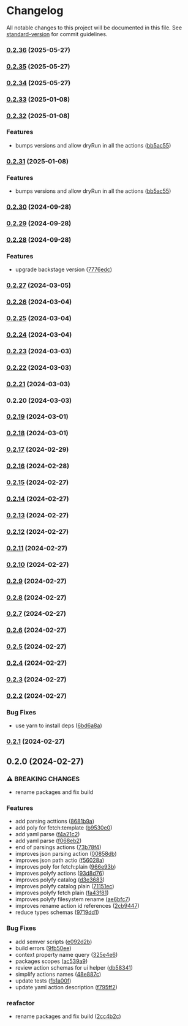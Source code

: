 # Changelog

All notable changes to this project will be documented in this file. See [standard-version](https://github.com/conventional-changelog/standard-version) for commit guidelines.

### [0.2.36](https://github.com/kode3tech/k3t-backstage-plugin-scaffolder-backend-module-parsings/compare/v0.2.35...v0.2.36) (2025-05-27)

### [0.2.35](https://github.com/kode3tech/k3t-backstage-plugin-scaffolder-backend-module-parsings/compare/v0.2.34...v0.2.35) (2025-05-27)

### [0.2.34](https://github.com/kode3tech/k3t-backstage-plugin-scaffolder-backend-module-parsings/compare/v0.2.33...v0.2.34) (2025-05-27)

### [0.2.33](https://github.com/kode3tech/k3t-backstage-plugin-scaffolder-backend-module-parsings/compare/v0.2.32...v0.2.33) (2025-01-08)

### [0.2.32](https://github.com/kode3tech/k3t-backstage-plugin-scaffolder-backend-module-parsings/compare/v0.2.30...v0.2.32) (2025-01-08)


### Features

* bumps versions and allow dryRun in all the actions ([bb5ac55](https://github.com/kode3tech/k3t-backstage-plugin-scaffolder-backend-module-parsings/commit/bb5ac554f121f9f4577a04afa6ceeefd13ecff14))

### [0.2.31](https://github.com/kode3tech/k3t-backstage-plugin-scaffolder-backend-module-parsings/compare/v0.2.30...v0.2.31) (2025-01-08)


### Features

* bumps versions and allow dryRun in all the actions ([bb5ac55](https://github.com/kode3tech/k3t-backstage-plugin-scaffolder-backend-module-parsings/commit/bb5ac554f121f9f4577a04afa6ceeefd13ecff14))

### [0.2.30](https://github.com/kode3tech/k3t-backstage-plugin-scaffolder-backend-module-parsings/compare/v0.2.29...v0.2.30) (2024-09-28)

### [0.2.29](https://github.com/kode3tech/k3t-backstage-plugin-scaffolder-backend-module-parsings/compare/v0.2.28...v0.2.29) (2024-09-28)

### [0.2.28](https://github.com/kode3tech/k3t-backstage-plugin-scaffolder-backend-module-parsings/compare/v0.2.27...v0.2.28) (2024-09-28)


### Features

* upgrade backstage version ([7776edc](https://github.com/kode3tech/k3t-backstage-plugin-scaffolder-backend-module-parsings/commit/7776edc46b040c877d1df2301c8e24ca3c049f21))

### [0.2.27](https://github.com/kode3tech/k3t-backstage-plugin-scaffolder-backend-module-parsings/compare/v0.2.26...v0.2.27) (2024-03-05)

### [0.2.26](https://github.com/kode3tech/k3t-backstage-plugin-scaffolder-backend-module-parsings/compare/v0.2.25...v0.2.26) (2024-03-04)

### [0.2.25](https://github.com/kode3tech/k3t-backstage-plugin-scaffolder-backend-module-parsings/compare/v0.2.24...v0.2.25) (2024-03-04)

### [0.2.24](https://github.com/kode3tech/k3t-backstage-plugin-scaffolder-backend-module-parsings/compare/v0.2.23...v0.2.24) (2024-03-04)

### [0.2.23](https://github.com/kode3tech/backstage-proto/compare/v0.2.22...v0.2.23) (2024-03-03)

### [0.2.22](https://github.com/kode3tech/backstage-proto/compare/v0.2.21...v0.2.22) (2024-03-03)

### [0.2.21](https://github.com/kode3tech/backstage-proto/compare/v0.2.20...v0.2.21) (2024-03-03)

### 0.2.20 (2024-03-03)

### [0.2.19](https://github.com/kode3tech/backstage-proto/compare/v1.3.3...v0.2.19) (2024-03-01)

### [0.2.18](https://github.com/kode3tech/backstage-proto/compare/v1.3.1...v0.2.18) (2024-03-01)

### [0.2.17](https://github.com/kode3tech/backstage-proto/compare/v1.2.1...v0.2.17) (2024-02-29)

### [0.2.16](https://github.com/kode3tech/backstage-proto/compare/v0.2.15...v0.2.16) (2024-02-28)

### [0.2.15](https://github.com/kode3tech/backstage-proto/compare/v0.1.2...v0.2.15) (2024-02-27)

### [0.2.14](https://github.com/kode3tech/backstage-proto/compare/v0.2.13...v0.2.14) (2024-02-27)

### [0.2.13](https://github.com/kode3tech/backstage-proto/compare/v0.2.12...v0.2.13) (2024-02-27)

### [0.2.12](https://github.com/kode3tech/backstage-proto/compare/v0.2.11...v0.2.12) (2024-02-27)

### [0.2.11](https://github.com/kode3tech/backstage-proto/compare/v0.2.10...v0.2.11) (2024-02-27)

### [0.2.10](https://github.com/kode3tech/backstage-proto/compare/v0.2.9...v0.2.10) (2024-02-27)

### [0.2.9](https://github.com/kode3tech/backstage-proto/compare/v0.2.8...v0.2.9) (2024-02-27)

### [0.2.8](https://github.com/kode3tech/backstage-proto/compare/v0.2.7...v0.2.8) (2024-02-27)

### [0.2.7](https://github.com/kode3tech/backstage-proto/compare/v0.2.6...v0.2.7) (2024-02-27)

### [0.2.6](https://github.com/kode3tech/backstage-proto/compare/v0.2.5...v0.2.6) (2024-02-27)

### [0.2.5](https://github.com/kode3tech/backstage-proto/compare/v0.2.4...v0.2.5) (2024-02-27)

### [0.2.4](https://github.com/kode3tech/backstage-proto/compare/v0.2.3...v0.2.4) (2024-02-27)

### [0.2.3](https://github.com/kode3tech/backstage-proto/compare/v0.2.2...v0.2.3) (2024-02-27)

### [0.2.2](https://github.com/kode3tech/backstage-proto/compare/v0.2.1...v0.2.2) (2024-02-27)


### Bug Fixes

* use yarn to install deps ([6bd6a8a](https://github.com/kode3tech/backstage-proto/commit/6bd6a8aa1a5cd3226c9120d9fc645ab2298eea75))

### [0.2.1](https://github.com/kode3tech/backstage-proto/compare/v0.2.0...v0.2.1) (2024-02-27)

## 0.2.0 (2024-02-27)


### ⚠ BREAKING CHANGES

* rename packages and fix build

### Features

* add parsing acttions ([8681b9a](https://github.com/kode3tech/backstage-proto/commit/8681b9a6867ac60c288c890f948d35fa82ed9d29))
* add poly for fetch:template ([b9530e0](https://github.com/kode3tech/backstage-proto/commit/b9530e037af295c2d7dd983e3542eccf1f6de056))
* add yaml parse ([f4a21c2](https://github.com/kode3tech/backstage-proto/commit/f4a21c231d12c410cb548b28ef1116cf0e92be88))
* add yaml parse ([f068eb2](https://github.com/kode3tech/backstage-proto/commit/f068eb2416c742333c73e0cd2978d76ee6bf865d))
* end of parsings actions ([73b78f4](https://github.com/kode3tech/backstage-proto/commit/73b78f422532156081e472ee1d784cbe4bba19f8))
* improves json parsing action ([00858db](https://github.com/kode3tech/backstage-proto/commit/00858db4f8cdde99ef413becee70b8e60717973c))
* improves json path actio ([f56028a](https://github.com/kode3tech/backstage-proto/commit/f56028a7be6baa350719f9ff21f664ec08a81964))
* improves poly for fetch:plain ([966e93b](https://github.com/kode3tech/backstage-proto/commit/966e93b3b65538842cea8401db8f42b2ef9b1782))
* improves polyfy actions ([93d8d76](https://github.com/kode3tech/backstage-proto/commit/93d8d76706205459ed4169a4578496fd82d53101))
* improves polyfy catalog ([d3e3683](https://github.com/kode3tech/backstage-proto/commit/d3e3683d418505b3c5685f06798988d07ff23c35))
* improves polyfy catalog plain ([71151ec](https://github.com/kode3tech/backstage-proto/commit/71151ec1b920c96251dcc2b1c71d4845a82e43c5))
* improves polyfy fetch plain ([fa43f81](https://github.com/kode3tech/backstage-proto/commit/fa43f8192f3290a3e358f1c184e59143edf711d6))
* improves polyfy filesystem rename ([ae6bfc7](https://github.com/kode3tech/backstage-proto/commit/ae6bfc7620c2ddfefab533ea88bb894dc44db70c))
* improves rename action id references ([2cb9447](https://github.com/kode3tech/backstage-proto/commit/2cb94478baca3f707b2479fa9774f430155865de))
* reduce types schemas ([9719dd1](https://github.com/kode3tech/backstage-proto/commit/9719dd12a75f8ab992318fbc8c7a9a732d790e4f))


### Bug Fixes

* add semver scripts ([e092d2b](https://github.com/kode3tech/backstage-proto/commit/e092d2b77d5d23d9b29b809e32a70d393d3a95f0))
* build errors ([9fb50ee](https://github.com/kode3tech/backstage-proto/commit/9fb50eed8a0ca2c09d63e9ec9ce7c45c91259036))
* context property name query ([325e4e6](https://github.com/kode3tech/backstage-proto/commit/325e4e6f2226a65a133490894deca7f226b45c23))
* packages scopes ([ac539a9](https://github.com/kode3tech/backstage-proto/commit/ac539a9b46ea74e9b52a7749a05adc244cd4a8e9))
* review action schemas for ui helper ([db58341](https://github.com/kode3tech/backstage-proto/commit/db58341559ef91bd5454b140ee8583d45d1acbff))
* simplify actions names ([48e887c](https://github.com/kode3tech/backstage-proto/commit/48e887caf776dda70dd1f79db0f7e690abad9573))
* update tests ([fb1a00f](https://github.com/kode3tech/backstage-proto/commit/fb1a00f3b58c95f52809e1ec8945c69f9bf2b95b))
* update yaml action description ([f795ff2](https://github.com/kode3tech/backstage-proto/commit/f795ff2b9bba698853bef28b6b4ee561a270c78e))


### reafactor

* rename packages and fix build ([2cc4b2c](https://github.com/kode3tech/backstage-proto/commit/2cc4b2c8e75e2d00d297829d973e0f10259a94d7))
